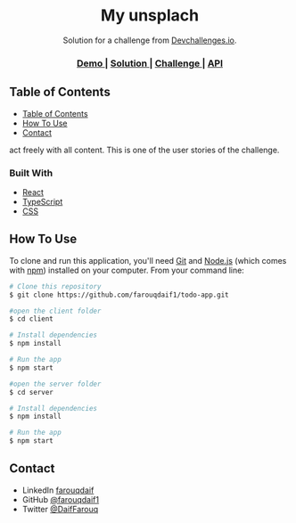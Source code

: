 <!-- Please update value in the {}  -->

<h1 align="center">My unsplach</h1>

<div align="center">
   Solution for a challenge from  <a href="http://devchallenges.io" target="_blank">Devchallenges.io</a>.
</div>

<div align="center">
  <h3>
    <a href="https://main--image-uploader-fa.netlify.app/">
      Demo
    </a>
    <span> | </span>
    <a href="https://devchallenges.io/solutions/iuLSsyMZqVi5LTcZ2ENR">
      Solution
    </a>
    <span> | </span>
    <a href="https://devchallenges.io/challenges/O2iGT9yBd6xZBrOcVirx">
      Challenge
    </a>
   <span> | </span>
    <a href="https://my-splash-server.onrender.com/api/images">
      API
    </a>
  </h3>
</div>

<!-- TABLE OF CONTENTS -->

## Table of Contents

- [Table of Contents](#table-of-contents)
- [How To Use](#how-to-use)
- [Contact](#contact)

act freely with all content. This is one of the user stories of the challenge.



### Built With

<!-- This section should list any major frameworks that you built your project using. Here are a few examples.-->

- [React](https://reactjs.org/)
- [TypeScript ](https://www.typescriptlang.org/)
- [CSS](https://developer.mozilla.org/en-US/docs/Web/CSS)



## How To Use

<!-- Example: -->

To clone and run this application, you'll need [Git](https://git-scm.com) and [Node.js](https://nodejs.org/en/download/) (which comes with [npm](http://npmjs.com)) installed on your computer. From your command line:

```bash
# Clone this repository
$ git clone https://github.com/farouqdaif1/todo-app.git

#open the client folder
$ cd client

# Install dependencies
$ npm install

# Run the app
$ npm start

#open the server folder
$ cd server

# Install dependencies
$ npm install

# Run the app
$ npm start
```
## Contact

- LinkedIn [farouqdaif](https://www.linkedin.com/in/farouqdaif/)
- GitHub [@farouqdaif1](https://github.com/farouqdaif1)
- Twitter [@DaifFarouq](https://twitter.com/DaifFarouq)

